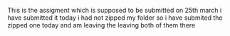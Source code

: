 This is  the assigment which is supposed to be submitted on 25th march
i have submitted it today
i had not zipped my folder so i have submited  the zipped one today and am leaving the leaving both of them there
